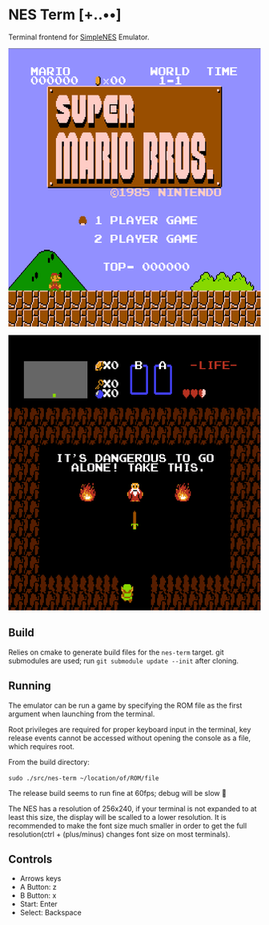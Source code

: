 # NES Term [+..••]

Terminal frontend for [SimpleNES](https://github.com/amhndu/SimpleNES) Emulator.

<p align="center">
  <img src="docs/mario.png">
</p>

<p align="center">
  <img src="docs/zelda.png">
</p>

## Build

Relies on cmake to generate build files for the `nes-term` target. git
submodules are used; run `git submodule update --init` after cloning.

## Running

The emulator can be run a game by specifying the ROM file as the first argument
when launching from the terminal.

Root privileges are required for proper keyboard input in the terminal, key
release events cannot be accessed without opening the console as a file, which
requires root.

From the build directory:

`sudo ./src/nes-term ~/location/of/ROM/file`

The release build seems to run fine at 60fps; debug will be slow 🐌

The NES has a resolution of 256x240, if your terminal is not expanded to at
least this size, the display will be scalled to a lower resolution. It is
recommended to make the font size much smaller in order to get the full
resolution(ctrl + (plus/minus) changes font size on most terminals).

## Controls

- Arrows keys
- A Button: z
- B Button: x
- Start:    Enter
- Select:   Backspace
